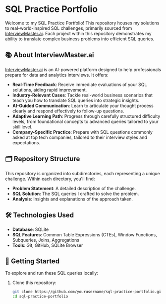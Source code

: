 # SQL Practice Portfolio

Welcome to my SQL Practice Portfolio! This repository houses my solutions to real-world-inspired SQL challenges, primarily sourced from [InterviewMaster.ai](https://interviewmaster.ai/). Each project within this repository demonstrates my ability to translate complex business problems into efficient SQL queries.

## 📚 About InterviewMaster.ai

[InterviewMaster.ai](https://interviewmaster.ai/) is an AI-powered platform designed to help professionals prepare for data and analytics interviews. It offers:

- **Real-Time Feedback**: Receive immediate evaluations of your SQL solutions, aiding rapid improvement.
- **Industry-Relevant Cases**: Tackle real-world business scenarios that teach you how to translate SQL queries into strategic insights.
- **AI-Guided Communication**: Learn to articulate your thought process clearly and respond effectively to follow-up questions.
- **Adaptive Learning Path**: Progress through carefully structured difficulty levels, from foundational concepts to advanced queries tailored to your skill level.
- **Company-Specific Practice**: Prepare with SQL questions commonly asked at top tech companies, tailored to their interview styles and expectations.

## 🗂️ Repository Structure

This repository is organized into subdirectories, each representing a unique challenge. Within each directory, you'll find:

- **Problem Statement**: A detailed description of the challenge.
- **SQL Solution**: The SQL queries I crafted to solve the problem.
- **Analysis**: Insights and explanations of the approach taken.

## 🛠️ Technologies Used

- **Database**: SQLite
- **SQL Features**: Common Table Expressions (CTEs), Window Functions, Subqueries, Joins, Aggregations
- **Tools**: Git, GitHub, SQLite Browser

## 🚀 Getting Started

To explore and run these SQL queries locally:

1. Clone this repository:

   ```bash
   git clone https://github.com/yourusername/sql-practice-portfolio.git
   cd sql-practice-portfolio
